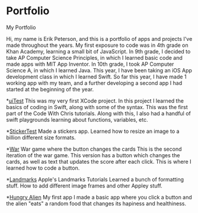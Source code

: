 # Portfolio
My Portfolio

Hi, my name is Erik Peterson, and this is a portfolio of apps and projects I've made throughout the years. My first exposure to code was in 4th grade on Khan Academy, learning a small bit of JavaScript. In 9th grade, I decided to take AP Computer Science Principles, in which I learned basic code and made apps with MIT App Inventor. In 10th grade, I took AP Computer Science A, in which I learned Java. This year, I have been taking an iOS App development class in which I learned Swift. So far this year, I have made 1 working app with my team, and a further developing a second app I had started at the beginning of the year. 

*[uiTest](https://github.com/90306561/UItest.git)
This was my very first XCode project. In this project I learned the basics of coding in Swift, along with some of the syntax. This was the first part of the Code With Chris tutorials. Along with this, I also had a handful of swift playgrounds learning about functions, variables, etc. 

*[StickerTest](https://github.com/90306561/StickerTest.git)
Made a stickers app. Learned how to resize an image to a billion different size formats.

*[War](https://github.com/90306561/war.git)
War game where the button changes the cards This is the second iteration of the war game. This version has a button which changes the cards, as well as text that updates the score after each click. This is where I learned how to code a button.

*[Landmarks](https://github.com/90306561/Landmarks.git)
Apple's Landmarks Tutorials Learned a bunch of formatting stuff. How to add different image frames and other Appley stuff.

*[Hungry Alien](https://github.com/90306561/HungryAlien.git)
My first app I made a basic app where you click a button and the alien "eats" a random food that changes its hapiness and healthiness.
